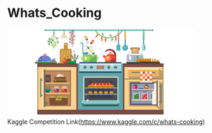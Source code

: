 # Whats_Cooking


![alt tag](front_page.png) <br />
Kaggle Competition Link(https://www.kaggle.com/c/whats-cooking)
